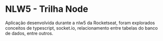 # NLW5 - Trilha Node

Aplicação desenvolvida durante a nlw5 da Rocketseat, foram explorados conceitos de typescript, socket.io, relacionamento entre tabelas do banco de dados, entre outros.
